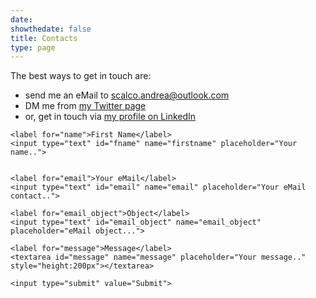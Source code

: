 ```yaml
---
date: 
showthedate: false
title: Contacts
type: page
---
```


The best ways to get in touch are:

+ send me an eMail to [scalco.andrea@outlook.com](mailto:scalco.andrea@outlook.com)
+ DM me from [my Twitter page](https://www.twitter.com/And_Scalco)
+ or, get in touch via [my profile on LinkedIn](https://www.linkedin.com/in/andreascalco/)

<div class="container">
  <form action="https://getform.io/f/2d3eb1c9-10f9-4f28-968a-c7b41d15efa2" method="POST">

    <label for="name">First Name</label>
    <input type="text" id="fname" name="firstname" placeholder="Your name..">


    <label for="email">Your eMail</label>
    <input type="text" id="email" name="email" placeholder="Your eMail contact..">

    <label for="email_object">Object</label>
    <input type="text" id="email_object" name="email_object" placeholder="eMail object...">  

    <label for="message">Message</label>
    <textarea id="message" name="message" placeholder="Your message.." style="height:200px"></textarea>

    <input type="submit" value="Submit">

  </form>
</div>
